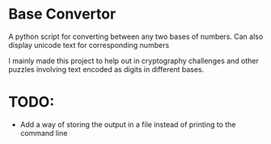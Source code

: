 # Base Convertor
A python script for converting between any two bases of numbers. Can also display unicode text for corresponding numbers

I mainly made this project to help out in cryptography challenges and other puzzles involving text encoded as digits in different bases.

# TODO:
* Add a way of storing the output in a file instead of printing to the command line
